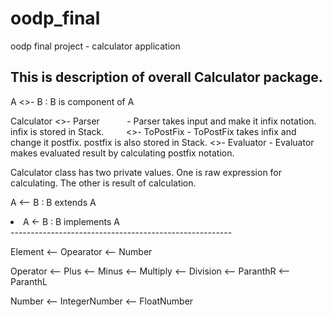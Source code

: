 # oodp_final
oodp final project - calculator application

This is description of overall Calculator package.
------------------------------------------------------

  A <>- B : B is component of A


Calculator <>- Parser            - Parser takes input and make it infix notation. infix is stored in Stack. 
           <>- ToPostFix         - ToPostFix takes infix and change it postfix. postfix is also stored in Stack.
           <>- Evaluator         - Evaluator makes evaluated result by calculating postfix notation.

Calculator class has two private values. One is raw expression for calculating. The other is result of calculation.
 

   A <-- B : B extends A    
   <li>A <- B : B implements A </li>
-------------------------------------------------------

 Element <-- Opearator
         <-- Number
 
 Operator <-- Plus
          <-- Minus
          <-- Multiply
          <-- Division
          <-- ParanthR
          <-- ParanthL
 
 Number <-- IntegerNumber
        <-- FloatNumber
